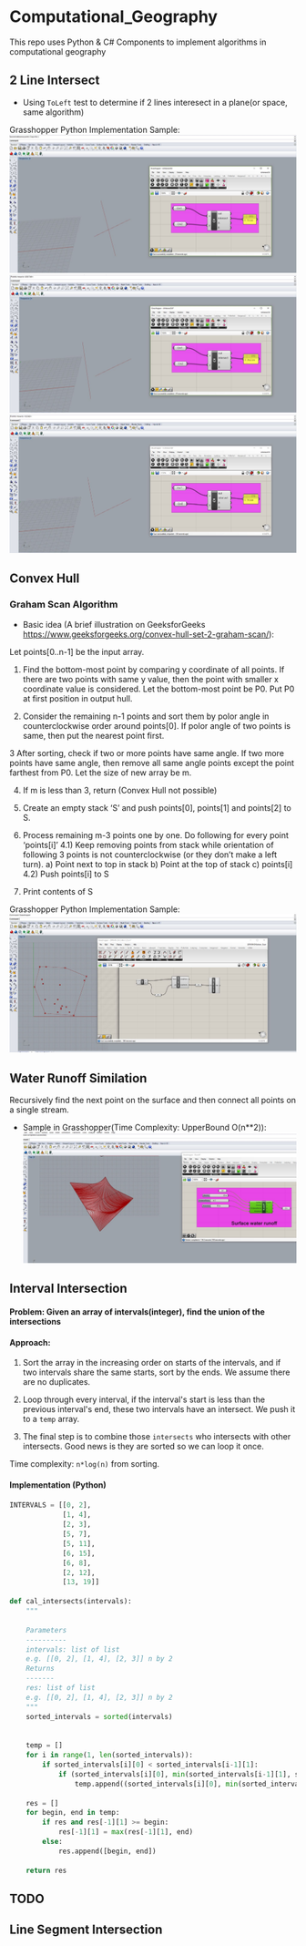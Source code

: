 # Computational_Geography

This repo uses Python & C# Components to implement algorithms in computational geography

## 2 Line Intersect

 - Using `ToLeft` test to determine if 2 lines interesect in a plane(or space, same algorithm)

Grasshopper Python Implementation Sample:
![alt text](https://github.com/LeoYuanjieLi/Computational_Geography/blob/master/TwoLineIntersect/3d-case-1.JPG)
![alt text](https://github.com/LeoYuanjieLi/Computational_Geography/blob/master/TwoLineIntersect/3d-case-2.JPG)
![alt text](https://github.com/LeoYuanjieLi/Computational_Geography/blob/master/TwoLineIntersect/3d-case-3.JPG)


## Convex Hull

### Graham Scan Algorithm

- Basic idea (A brief illustration on GeeksforGeeks https://www.geeksforgeeks.org/convex-hull-set-2-graham-scan/): 

Let points[0..n-1] be the input array.

1) Find the bottom-most point by comparing y coordinate of all points. If there are two points with same y value, then the point with smaller x coordinate value is considered. Let the bottom-most point be P0. Put P0 at first position in output hull.

2) Consider the remaining n-1 points and sort them by polor angle in counterclockwise order around points[0]. If polor angle of two points is same, then put the nearest point first.

3 After sorting, check if two or more points have same angle. If two more points have same angle, then remove all same angle points except the point farthest from P0. Let the size of new array be m.

4) If m is less than 3, return (Convex Hull not possible)

5) Create an empty stack ‘S’ and push points[0], points[1] and points[2] to S.

6) Process remaining m-3 points one by one. Do following for every point ‘points[i]’
        4.1) Keep removing points from stack while orientation of following 3 points is not counterclockwise (or they don’t make a left turn).
            a) Point next to top in stack
            b) Point at the top of stack
            c) points[i]
         4.2) Push points[i] to S

5) Print contents of S

Grasshopper Python Implementation Sample:
![alt text](https://raw.githubusercontent.com/LeoYuanjieLi/Computational_Geography/master/Graham_Scan_Algorithm/Graham-Scan-Image.JPG)



## Water Runoff Similation

Recursively find the next point on the surface and then connect all points on a single stream.

- Sample in Grasshopper(Time Complexity: UpperBound O(n**2)):
![alt text](https://raw.githubusercontent.com/LeoYuanjieLi/Computational_Geography/master/WaterRunOff/img-1.JPG)

## Interval Intersection

#### Problem: Given an array of intervals(integer), find the union of the intersections

#### Approach:

1. Sort the array in the increasing order on starts of the intervals, and if two intervals share the same starts, sort 
by the ends. We assume there are no duplicates.

2. Loop through every interval, if the interval's start is less than the previous interval's end, these two intervals
 have an intersect. We push it to a `temp` array.
 
3. The final step is to combine those `intersects` who intersects with other intersects. Good news is they are sorted
 so we can loop it once.
 
Time complexity: `n*log(n)` from sorting.

#### Implementation (Python)
```python
INTERVALS = [[0, 2],
             [1, 4],
             [2, 3],
             [5, 7],
             [5, 11],
             [6, 15],
             [6, 8],
             [2, 12],
             [13, 19]]

def cal_intersects(intervals):
    """

    Parameters
    ----------
    intervals: list of list
    e.g. [[0, 2], [1, 4], [2, 3]] n by 2
    Returns
    -------
    res: list of list
    e.g. [[0, 2], [1, 4], [2, 3]] n by 2
    """
    sorted_intervals = sorted(intervals)


    temp = []
    for i in range(1, len(sorted_intervals)):
        if sorted_intervals[i][0] < sorted_intervals[i-1][1]:
            if (sorted_intervals[i][0], min(sorted_intervals[i-1][1], sorted_intervals[i][1])) not in temp:
                temp.append((sorted_intervals[i][0], min(sorted_intervals[i-1][1], sorted_intervals[i][1])))

    res = []
    for begin, end in temp:
        if res and res[-1][1] >= begin:
            res[-1][1] = max(res[-1][1], end)
        else:
            res.append([begin, end])

    return res
```


## TODO

## Line Segment Intersection
